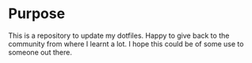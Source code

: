 # Purpose

This is a repository to update my dotfiles. Happy to give back to the community from where I learnt a lot. I hope this could be of some use to someone out there.
